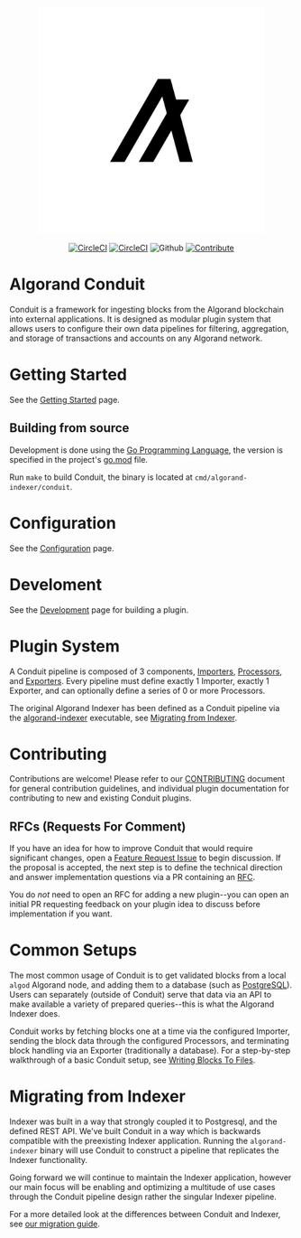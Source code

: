 <div style="text-align:center" align="center">
  <picture>
    <img src="./assets/algorand_logo_mark_black.svg" alt="Algorand" width="400">
    <source media="(prefers-color-scheme: dark)" srcset="./assets/algorand_logo_mark_white.svg">
    <source media="(prefers-color-scheme: light)" srcset="./assets/algorand_logo_mark_black.svg">
  </picture>

[![CircleCI](https://img.shields.io/circleci/build/github/algorand/indexer/develop?label=develop)](https://circleci.com/gh/algorand/indexer/tree/develop)
[![CircleCI](https://img.shields.io/circleci/build/github/algorand/indexer/master?label=master)](https://circleci.com/gh/algorand/indexer/tree/master)
![Github](https://img.shields.io/github/license/algorand/indexer)
[![Contribute](https://img.shields.io/badge/contributor-guide-blue?logo=github)](https://github.com/algorand/go-algorand/blob/master/CONTRIBUTING.md)
</div>

# Algorand Conduit

Conduit is a framework for ingesting blocks from the Algorand blockchain into external applications. It is designed as modular plugin system that allows users to configure their own data pipelines for filtering, aggregation, and storage of transactions and accounts on any Algorand network.

# Getting Started

See the [Getting Started](conduit/GettingStarted.md) page.

## Building from source

Development is done using the [Go Programming Language](https://golang.org/), the version is specified in the project's [go.mod](go.mod) file.

Run `make` to build Conduit, the binary is located at `cmd/algorand-indexer/conduit`.

# Configuration

See the [Configuration](conduit/Configuration.md) page.

# Develoment

See the [Development](conduit/Development.md) page for building a plugin.

# Plugin System
A Conduit pipeline is composed of 3 components, [Importers](../conduit/plugins/importers/), [Processors](../conduit/plugins/processors/), and [Exporters](../conduit/plugins/exporters/).
Every pipeline must define exactly 1 Importer, exactly 1 Exporter, and can optionally define a series of 0 or more Processors.

The original Algorand Indexer has been defined as a Conduit pipeline via the [algorand-indexer](../cmd/algorand-indexer/daemon.go) executable, see [Migrating from Indexer](#migrating-from-indexer).

# Contributing

Contributions are welcome! Please refer to our [CONTRIBUTING](https://github.com/algorand/go-algorand/blob/master/CONTRIBUTING.md) document for general contribution guidelines, and individual plugin documentation for contributing to new and existing Conduit plugins.

## RFCs (Requests For Comment)
If you have an idea for how to improve Conduit that would require significant changes, open a [Feature Request Issue](https://github.com/algorand/indexer/issues/new/choose) to begin discussion. If the proposal is accepted, the next step is to define the technical direction and answer implementation questions via a PR containing an [RFC](./rfc/template.md).  

You do _not_ need to open an RFC for adding a new plugin--you can open an initial PR requesting feedback on your plugin idea to discuss before implementation if you want.

<!-- USAGE_START_MARKER -->

# Common Setups

The most common usage of Conduit is to get validated blocks from a local `algod` Algorand node, and adding them to a database (such as [PostgreSQL](https://www.postgresql.org/)).
Users can separately (outside of Conduit) serve that data via an API to make available a variety of prepared queries--this is what the Algorand Indexer does.

Conduit works by fetching blocks one at a time via the configured Importer, sending the block data through the configured Processors, and terminating block handling via an Exporter (traditionally a database).
For a step-by-step walkthrough of a basic Conduit setup, see [Writing Blocks To Files](./conduit/tutorials/WritingBlocksToFile.md).

<!-- USAGE_END_MARKER_LINE -->

# Migrating from Indexer

Indexer was built in a way that strongly coupled it to Postgresql, and the defined REST API. We've built Conduit in a way which is backwards compatible with the preexisting Indexer application. Running the `algorand-indexer` binary will use Conduit to construct a pipeline that replicates the Indexer functionality.

Going forward we will continue to maintain the Indexer application, however our main focus will be enabling and optimizing a multitude of use cases through the Conduit pipeline design rather the singular Indexer pipeline.

For a more detailed look at the differences between Conduit and Indexer, see [our migration guide](./conduit/tutorials/IndexerMigration.md).
